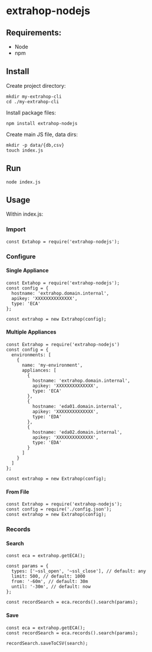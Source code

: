 # extrahop-nodejs

## Requirements:
- Node
- npm

## Install

Create project directory:
```
mkdir my-extrahop-cli
cd ./my-extrahop-cli
```

Install package files:
```
npm install extrahop-nodejs
```

Create main JS file, data dirs:
```
mkdir -p data/{db,csv}
touch index.js
```

## Run
```
node index.js
```

## Usage
Within index.js:

### Import
```
const Extahop = require('extrahop-nodejs');
```

### Configure
#### Single Appliance
```
const Extahop = require('extrahop-nodejs');
const config = {
  hostname: 'extrahop.domain.internal',
  apikey: 'XXXXXXXXXXXXXX',
  type: 'ECA'
};

const extrahop = new Extrahop(config);
```

#### Multiple Appliances
```
const Extrahop = require('extrahop-nodejs')
const config = {
  environments: [
    {
      name: 'my-environment',
      appliances: [
        {
          hostname: 'extrahop.domain.internal',
          apikey: 'XXXXXXXXXXXXXX',
          type: 'ECA'
        },
        {
          hostname: 'eda01.domain.internal',
          apikey: 'XXXXXXXXXXXXXX',
          type: 'EDA'
        },
        {
          hostname: 'eda02.domain.internal',
          apikey: 'XXXXXXXXXXXXXX',
          type: 'EDA'
        }
      ]
    }
  ]
};

const extrahop = new Extrahop(config);
```

#### From File
```
const Extrahop = require('extrahop-nodejs');
const config = require('./config.json');
const extrahop = new Extrahop(config);
```
### Records
#### Search
```
const eca = extrahop.getECA();

const params = {
  types: ['~ssl_open', '~ssl_close'], // default: any
  limit: 500, // default: 1000
  from: '-60m', // default: 30m
  until: '-30m', // default: now
};

const recordSearch = eca.records().search(params);
```

#### Save
```
const eca = extrahop.getECA();
const recordSearch = eca.records().search(params);

recordSearch.saveToCSV(search);
```


